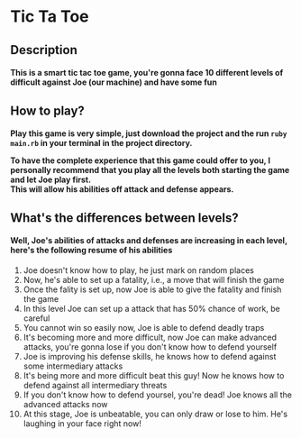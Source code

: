 <h1>Tic Ta Toe</h1>

<h2>Description</h2>
<h4>This is a smart tic tac toe game, you're gonna face 10 different levels of difficult against Joe (our machine) and have some fun</h4>

<h2>How to play?</h2>
<h4>
  Play this game is very simple, just download the project and the run <code>ruby main.rb</code> in your terminal in the project directory.</br>

  To have the complete experience that this game could offer to you, I personally recommend that you play all the levels both starting the game and let Joe play first. </br>
  This will allow his abilities off attack and defense appears.
</h4> 

<h2>What's the differences between levels?</h2>
<h4>Well, Joe's abilities of attacks and defenses are increasing in each level, here's the following resume of his abilities</h4>
<ol>
  <li>Joe doesn't know how to play, he just mark on random places</li>
  <li>Now, he's able to set up a fatality, i.e., a move that will finish the game</li>
  <li>Once the fality is set up, now Joe is able to give the fatality and finish the game</li>
  <li>In this level Joe can set up a attack that has 50% chance of work, be careful</li>
  <li>You cannot win so easily now, Joe is able to defend deadly traps</li>
  <li>It's becoming more and more difficult, now Joe can make advanced attacks, you're gonna lose if you don't know how to defend yourself</li>
  <li>Joe is improving his defense skills, he knows how to defend against some intermediary attacks</li>
  <li>It's being more and more difficult beat this guy! Now he knows how to defend against all intermediary threats</li>
  <li>If you don't know how to defend yoursel, you're dead! Joe knows all the advanced attacks now</li>
  <li>At this stage, Joe is unbeatable, you can only draw or lose to him. He's laughing in your face right now!</li>
</ol>


